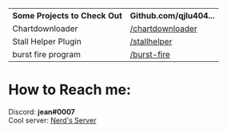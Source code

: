 <!DOCTYPE html>
<html>
  <head>
    <meta content="QJLU404's Website!" property="og:title" />
    <meta content="https://qjlu404.github.io" property="og:url" />
    <meta content="https://embed.com/embedimage.png" property="og:image" />
    <meta content="#440D0F" data-react-helmet="true" name="theme-color" />
    <link rel="stylesheet" href="https://raw.githubusercontent.com/necolas/normalize.css/master/normalize.css">
    <link rel="stylesheet" href="style.css">
  </head>
  <body>
    <meta property="og:description">
    <table>
      <tr>
       <th>Some Projects to Check Out</th>
       <th>Github.com/qjlu404...</th>
      </tr>
      <tr>
        <td> Chartdownloader </td>
        <td> <a href=https://github.com/qjlu404/chartdownloader>/chartdownloader</a> </td>   
      </tr>
        <tr>
          <td> Stall Helper Plugin </td>
          <td> <a href="https://github.com/qjlu404/stallhelper">/stallhelper</a> </td>
        </tr>
        <tr>
          <td> burst fire program </td>
          <td> <a href="https://github.com/qjlu404/burst-fire"> /burst-fire </a> </td>
        </tr>
      </table>
      </meta
      <hr>
      <h1>
        How to Reach me: 
    </h1>
    <p>
      Discord: <strong>jean#0007</strong><br>
      Cool server: <a href="https://discord.gg/2uZS5N8tCS">Nerd's Server</a><br>
    </p>
  </body>
</html>

